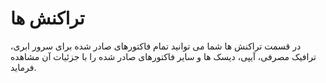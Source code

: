 # تراکنش ها

در قسمت تراکنش ها شما می توانید تمام فاکتورهای صادر شده برای سرور ابری، ترافیک مصرفی، آیپی، دیسک ها و سایر فاکتورهای صادر شده را با جزئیات آن مشاهده فرماید.

<DarkModeImage
  dark-src="/images/guides/fa/dark/accounting/transaction.png"
  light-src="/images/guides/fa/light/accounting/transaction.png"
  alt="Registration image"
/>

